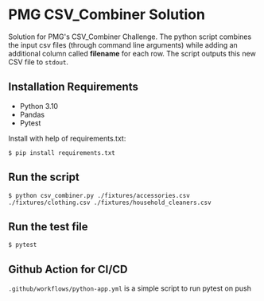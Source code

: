 # PMG CSV_Combiner Solution

Solution for PMG's CSV_Combiner Challenge. The python script combines the input csv files (through command line arguments) while adding an additional column called **filename** for each row. The script outputs this new CSV file to `stdout`.

## Installation Requirements
- Python 3.10
- Pandas
- Pytest

Install with help of requirements.txt:
```
$ pip install requirements.txt
```

## Run the script
```
$ python csv_combiner.py ./fixtures/accessories.csv ./fixtures/clothing.csv ./fixtures/household_cleaners.csv
```

## Run the test file
```
$ pytest
```

## Github Action for CI/CD
`.github/workflows/python-app.yml` is a simple script to run pytest on push
